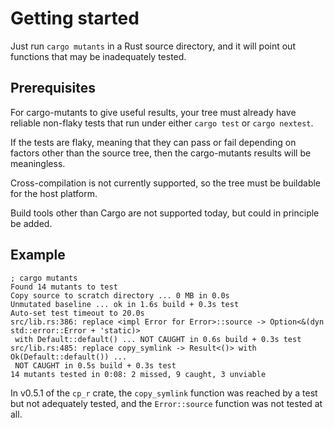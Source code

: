 # Getting started

Just run `cargo mutants` in a Rust source directory, and it will point out
functions that may be inadequately tested.

## Prerequisites

For cargo-mutants to give useful results, your tree must already
have reliable non-flaky tests that run under either `cargo test` or `cargo nextest`.

If the tests are flaky, meaning that they can pass or fail depending on factors other than the source tree, then the cargo-mutants results will be meaningless.

Cross-compilation is not currently supported, so the tree must be buildable for the host platform.

Build tools other than Cargo are not supported today, but could in principle be added.

## Example

```none
; cargo mutants
Found 14 mutants to test
Copy source to scratch directory ... 0 MB in 0.0s
Unmutated baseline ... ok in 1.6s build + 0.3s test
Auto-set test timeout to 20.0s
src/lib.rs:386: replace <impl Error for Error>::source -> Option<&(dyn std::error::Error + 'static)>
 with Default::default() ... NOT CAUGHT in 0.6s build + 0.3s test
src/lib.rs:485: replace copy_symlink -> Result<()> with Ok(Default::default()) ...
 NOT CAUGHT in 0.5s build + 0.3s test
14 mutants tested in 0:08: 2 missed, 9 caught, 3 unviable
```

In v0.5.1 of the `cp_r` crate, the `copy_symlink` function was reached by a test
but not adequately tested, and the `Error::source` function was not tested at all.
